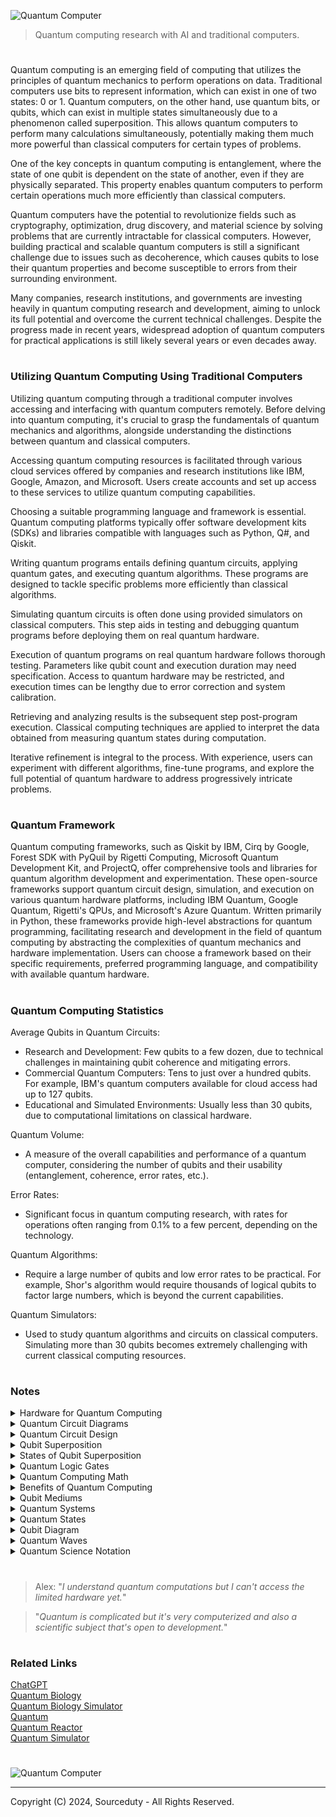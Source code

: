 ![Quantum Computer](https://github.com/sourceduty/Quantum/assets/123030236/0ce4f664-aaf3-4513-b065-583eb8aebbc1)

> Quantum computing research with AI and traditional computers.

#

Quantum computing is an emerging field of computing that utilizes the principles of quantum mechanics to perform operations on data. Traditional computers use bits to represent information, which can exist in one of two states: 0 or 1. Quantum computers, on the other hand, use quantum bits, or qubits, which can exist in multiple states simultaneously due to a phenomenon called superposition. This allows quantum computers to perform many calculations simultaneously, potentially making them much more powerful than classical computers for certain types of problems.

One of the key concepts in quantum computing is entanglement, where the state of one qubit is dependent on the state of another, even if they are physically separated. This property enables quantum computers to perform certain operations much more efficiently than classical computers.

Quantum computers have the potential to revolutionize fields such as cryptography, optimization, drug discovery, and material science by solving problems that are currently intractable for classical computers. However, building practical and scalable quantum computers is still a significant challenge due to issues such as decoherence, which causes qubits to lose their quantum properties and become susceptible to errors from their surrounding environment.

Many companies, research institutions, and governments are investing heavily in quantum computing research and development, aiming to unlock its full potential and overcome the current technical challenges. Despite the progress made in recent years, widespread adoption of quantum computers for practical applications is still likely several years or even decades away.

#
### Utilizing Quantum Computing Using Traditional Computers

Utilizing quantum computing through a traditional computer involves accessing and interfacing with quantum computers remotely. Before delving into quantum computing, it's crucial to grasp the fundamentals of quantum mechanics and algorithms, alongside understanding the distinctions between quantum and classical computers.

Accessing quantum computing resources is facilitated through various cloud services offered by companies and research institutions like IBM, Google, Amazon, and Microsoft. Users create accounts and set up access to these services to utilize quantum computing capabilities.

Choosing a suitable programming language and framework is essential. Quantum computing platforms typically offer software development kits (SDKs) and libraries compatible with languages such as Python, Q#, and Qiskit.

Writing quantum programs entails defining quantum circuits, applying quantum gates, and executing quantum algorithms. These programs are designed to tackle specific problems more efficiently than classical algorithms.

Simulating quantum circuits is often done using provided simulators on classical computers. This step aids in testing and debugging quantum programs before deploying them on real quantum hardware.

Execution of quantum programs on real quantum hardware follows thorough testing. Parameters like qubit count and execution duration may need specification. Access to quantum hardware may be restricted, and execution times can be lengthy due to error correction and system calibration.

Retrieving and analyzing results is the subsequent step post-program execution. Classical computing techniques are applied to interpret the data obtained from measuring quantum states during computation.

Iterative refinement is integral to the process. With experience, users can experiment with different algorithms, fine-tune programs, and explore the full potential of quantum hardware to address progressively intricate problems.

#
### Quantum Framework

Quantum computing frameworks, such as Qiskit by IBM, Cirq by Google, Forest SDK with PyQuil by Rigetti Computing, Microsoft Quantum Development Kit, and ProjectQ, offer comprehensive tools and libraries for quantum algorithm development and experimentation. These open-source frameworks support quantum circuit design, simulation, and execution on various quantum hardware platforms, including IBM Quantum, Google Quantum, Rigetti's QPUs, and Microsoft's Azure Quantum. Written primarily in Python, these frameworks provide high-level abstractions for quantum programming, facilitating research and development in the field of quantum computing by abstracting the complexities of quantum mechanics and hardware implementation. Users can choose a framework based on their specific requirements, preferred programming language, and compatibility with available quantum hardware.

#
### Quantum Computing Statistics

Average Qubits in Quantum Circuits:

- Research and Development: Few qubits to a few dozen, due to technical challenges in maintaining qubit coherence and mitigating errors.
- Commercial Quantum Computers: Tens to just over a hundred qubits. For example, IBM's quantum computers available for cloud access had up to 127 qubits.
- Educational and Simulated Environments: Usually less than 30 qubits, due to computational limitations on classical hardware.

Quantum Volume:

- A measure of the overall capabilities and performance of a quantum computer, considering the number of qubits and their usability (entanglement, coherence, error rates, etc.).

Error Rates:

- Significant focus in quantum computing research, with rates for operations often ranging from 0.1% to a few percent, depending on the technology.

Quantum Algorithms:

- Require a large number of qubits and low error rates to be practical. For example, Shor's algorithm would require thousands of logical qubits to factor large numbers, which is beyond the current capabilities.

Quantum Simulators:

- Used to study quantum algorithms and circuits on classical computers. Simulating more than 30 qubits becomes extremely challenging with current classical computing resources.

#
### Notes

<details><summary>Hardware for Quantum Computing</summary>
<br>

Computer hardware for quantum computing is specialized and designed to manipulate and control qubits, the basic units of quantum information. There are various approaches to building quantum computers, each requiring specific hardware components tailored to their implementation. Some of the key hardware components used in different quantum computing architectures include:

1. Qubits: Qubits are the quantum equivalent of classical bits and form the basic units of information in a quantum computer. Unlike classical bits, which can only exist in states of 0 or 1, qubits can exist in superposition states, allowing them to represent both 0 and 1 simultaneously. Common physical implementations of qubits include:

- Superconducting qubits: These are typically implemented using superconducting circuits cooled to extremely low temperatures. They are manipulated using microwave pulses and are the basis for many quantum computing platforms, such as those developed by IBM and Google.
   
- Trapped ions: In this approach, qubits are encoded in the internal energy levels of individual ions trapped in an electromagnetic field. Laser pulses are used to manipulate the ions' quantum states.
   
- Quantum dots: Quantum dots are semiconductor structures that can trap single electrons. The spin of the electron can be used as a qubit, with manipulation achieved through electromagnetic fields.

2. Control and Measurement Systems: Quantum computers require precise control over qubits to perform operations and measurements. This involves the use of sophisticated control systems, including:

- Microwave and radiofrequency sources: These sources generate the pulses needed to manipulate qubits, such as applying quantum gates.
   
- Magnetic and electric field generators: These devices are used to control the environment of qubits, such as tuning their energy levels.
   
- Cryogenic systems: Many quantum computing platforms operate at cryogenic temperatures to reduce decoherence and maintain qubit stability. Cryogenic systems typically include dilution refrigerators or cryostats.

3. Quantum Gates and Circuits: Quantum algorithms are implemented using sequences of quantum gates, which perform operations on qubits. Hardware components for implementing quantum gates include:

- Coupling elements: These elements facilitate interactions between qubits, allowing for two-qubit gates, which are essential for universal quantum computation.
   
- Single-qubit gates: These gates manipulate individual qubits, such as rotating their quantum states or changing their phases.
   
- Error correction components: Quantum error correction codes are necessary to mitigate errors introduced during computation due to noise and decoherence. Hardware components for error correction include ancilla qubits and error syndrome measurement devices.

4. Readout and Measurement Systems: At the end of a computation, quantum computers need to read out the state of the qubits to extract the result. This typically involves measurement devices such as:

- Quantum state readout circuits: These circuits are used to measure the state of qubits, typically by detecting electromagnetic signals emitted by the qubits.
   
- Classical interface components: Classical electronics are used to process and interpret the measurement results obtained from the quantum hardware.

Overall, building hardware for quantum computing requires a multidisciplinary approach, combining expertise in quantum physics, condensed matter physics, electrical engineering, and materials science, among other fields. Additionally, as the field of quantum computing continues to advance, researchers are constantly developing new hardware innovations to improve qubit coherence, scalability, and error correction capabilities.

#

A quantum computer system comprises several essential components, each playing a critical role in ensuring precise and reliable quantum computations. The quantum processor, or Quantum Processing Unit (QPU), is the heart of the system. It requires cryogenic systems to cool the quantum processor to near absolute zero temperatures, which is crucial for superconducting qubits. The quantum circuit board serves as the physical layer that houses qubits and facilitates their interactions.

- Control electronics are vital for managing qubit operations. Pulse generators create precise microwave pulses to control qubits, while arbitrary waveform generators (AWGs) craft the exact signals needed for qubit manipulation. Digital-to-analog converters (DACs) are used to convert digital signals into analog pulses, enabling effective qubit control.

- Measurement systems are crucial for interpreting the states of qubits. Readout amplifiers boost signals from qubits during the measurement phase, and resonators, often superconducting, are coupled to qubits to read their states. Analog-to-digital converters (ADCs) convert these analog signals back to digital format for further processing.

- Quantum error correction is another key aspect, involving the use of ancilla qubits, which are additional qubits dedicated to error correction and ensuring fault-tolerant quantum computing. Error correction algorithms, implemented through both software and hardware, are designed to detect and correct errors in quantum states.

- The classical control and processing unit bridges the quantum processor with conventional computing systems. It includes a classical computer interface that sends instructions to the quantum processor and processes the results. The firmware and software in this unit often involve quantum programming languages like Qiskit or Cirq, along with quantum circuit compilers.

- Quantum interconnects facilitate communication within the system. High-frequency coaxial cables transmit signals between the control electronics and the quantum processor, while optical fibers are used in photonic quantum computers to transfer information via light.

For networked quantum systems, quantum communication components such as quantum repeaters are used to extend the range of quantum communication. Quantum entanglement links are employed to connect different quantum processors over distances.

The power supply and stabilization systems ensure the stability and precision of power delivery to the system. High precision power supplies are essential, and due to the extreme sensitivity of quantum computers to external vibrations, vibration isolation systems are necessary.

Cooling systems are indispensable for maintaining the required low temperatures for the quantum processor. A dilution refrigerator typically cools the quantum processor to millikelvin temperatures, with helium liquefiers providing the necessary cooling gases.

The infrastructure housing the quantum computer must be carefully controlled. A quantum lab environment, often shielded from electromagnetic interference, is essential, along with rack systems to house control electronics and classical computing interfaces.

The software stack in quantum computing includes quantum programming languages such as Qiskit, Cirq, or Rigetti’s Quil. It also encompasses software libraries for implementing quantum algorithms like Shor's, Grover's, or quantum machine learning.

Networking equipment is necessary for distributed quantum computing, with classical network interfaces connecting multiple quantum computers or linking them to classical computing resources. Quantum network interfaces are used for entangling qubits across different quantum processors.

Finally, visualization and analysis tools play a critical role in quantum computing. Quantum state visualizers allow for the visualization of quantum states, such as through Bloch sphere representations. Circuit simulators enable the simulation of quantum circuits before they are executed on actual hardware.

This comprehensive list of components ensures that quantum computations are performed with the necessary precision and reliability, supporting the advancement of quantum technology.

<br>
</details>

<details><summary>Quantum Circuit Diagrams</summary>
<br>

In quantum computing, there are several types of diagrams used to represent quantum circuits and operations on qubits:

1. Quantum Circuit Diagrams: Quantum circuit diagrams represent the sequence of quantum gates applied to qubits in a circuit. Each gate is represented by a box, and lines connecting the boxes denote qubits. Quantum circuit diagrams are widely used to visualize and analyze quantum algorithms and computations.


Quantum Teleportation Circuit:
```
      ┌───┐     ┌───┐     ┌───┐          ┌───┐     
q_0: ─┤ H ├──■──┤ X ├──■──┤ X ├──■───────┤ X ├──────
      └───┘┌─┴─┐└─┬─┘┌─┴─┐└─┬─┘┌─┴─┐     └─┬─┘┌───┐
q_1: ─────┤ X ├──■──┤ X ├──■──┤ X ├──■──────┼──┤ X ├
           └───┘     └───┘     └───┘┌─┴─┐┌───┴──┐└─┬─┘
q_2: ──────────────────────────────┤ X ├┤ U1(π) ├──■──
                                    └───┘└───────┘
```

Grover's Algorithm Circuit:
```
             ┌───┐     ┌───────────┐┌───┐     ┌───┐»
q_0: ────────┤ H ├─────┤0          ├┤ H ├─────┤ X ├»
             ├───┤┌───┐│           │├───┤┌───┐└─┬─┘»
q_1: ────────┤ H ├┤ X ├┤1          ├┤ H ├┤ X ├──■──»
        ┌───┐└───┘└─┬─┘│           │└───┘└─┬─┘     »
q_2: ───┤ H ├───────■──┤2 QFT_dagger ├──────■──────»
        └───┘          └───────────┘              »
```

Superdense Coding Circuit:
```
             ┌───┐┌───┐┌─────┐┌───┐     
alice_0: ────┤ H ├┤ X ├┤ I ├┤ H ├─────
             ├───┤└─┬─┘└─────┘└───┘     
alice_1: ────┤ H ├──■──────────────────
        ┌───┐└─┬─┘┌───┐┌─────┐┌───┐     
  bob_0: ┤ H ├──■──┤ X ├┤ I ├┤ H ├─────
        └───┘┌───┐└─┬─┘└─────┘└───┘     
  bob_1: ─────┤ H ├──■──────────────────
             └───┘                   
```

2. Bloch Sphere Diagrams: Bloch sphere diagrams represent the state of a single qubit geometrically. The Bloch sphere is a unit sphere where each point on the surface corresponds to a possible quantum state of the qubit. Bloch sphere diagrams are helpful for visualizing the effects of single-qubit gates and understanding qubit rotations.

3. Quantum State Vector Diagrams: Quantum state vector diagrams represent the state of multiple qubits using a vector in a high-dimensional complex vector space. Each component of the vector corresponds to a possible quantum state of the qubits. State vector diagrams are useful for understanding the evolution of quantum states under the action of quantum gates.

4. Entanglement Diagrams: Entanglement diagrams illustrate the entanglement relationships between qubits in a quantum system. They show how qubits are correlated or entangled with each other, which is a fundamental aspect of quantum information processing. Entanglement diagrams help in understanding and analyzing quantum algorithms that exploit entanglement.

5. Error Correction Diagrams: Error correction diagrams represent the processes involved in quantum error correction protocols. These diagrams illustrate how errors are detected, localized, and corrected using techniques such as quantum error correction codes and fault-tolerant quantum computing methods.

6. Time-Evolution Diagrams: Time-evolution diagrams illustrate the evolution of a quantum system over time under the action of various quantum operations. These diagrams show how the state of the qubits changes as the quantum computation progresses, providing insights into the dynamics of quantum algorithms.

<br>
</details>

<details><summary>Quantum Circuit Design</summary>
<br>

Quantum circuit design is a crucial aspect of quantum computing, involving the creation of circuits composed of quantum gates to perform specific computational tasks. Here's a general overview of quantum circuit design:

1. Quantum Gates: Quantum gates are analogous to classical logic gates but operate on quantum bits (qubits). Each quantum gate performs a specific operation on one or more qubits. Examples include the Hadamard gate, Pauli gates (X, Y, Z), CNOT (Controlled-NOT) gate, and others.

All Quantum Gates:
1. Pauli-X gate (or NOT gate)
2. Pauli-Y gate
3. Pauli-Z gate
4. Hadamard gate
5. Phase gate (also known as S gate or P gate)
6. T gate
7. CNOT gate (Controlled-NOT gate)
8. CCNOT gate (Toffoli gate or Controlled-Controlled-NOT gate)
9. SWAP gate
10. Controlled-U gate
11. U3 gate (also known as arbitrary single-qubit rotation gate)
12. U2 gate
13. U1 gate
14. Controlled-phase gate (CPHASE gate)
15. Fredkin gate (Controlled-SWAP gate)

2. Quantum Circuits: Quantum circuits consist of a series of quantum gates applied to qubits. These circuits represent the sequence of operations necessary to perform a quantum computation. Quantum circuits are typically represented graphically, with qubits represented as lines and gates as boxes connected to these lines.
   
```
      ┌───┐     ┌───┐     ┌───┐          ┌───┐
q_0: ─┤ H ├──■──┤ X ├──■──┤ X ├──■───────┤ X ├───────
      └───┘┌─┴─┐└─┬─┘┌─┴─┐└─┬─┘┌─┴─┐     └─┬─┘┌───┐
q_1: ─────┤ X ├──■──┤ X ├──■──┤ X ├──■──────┼──┤ X ├
           └───┘     └───┘     └───┘┌─┴─┐┌───┴──┐└─┬─┘
q_2: ──────────────────────────────┤ X ├┤ U1(π) ├──■──
                                    └───┘└───────┘
```

The diagram represents a quantum circuit. In quantum computing, circuits are graphical representations of the sequence of quantum gates applied to qubits in order to perform a specific quantum computation or algorithm.

Each horizontal line in the diagram represents a qubit, denoted as q_0, q_1, and q_2 in this case. The boxes on the lines represent quantum gates applied to those qubits. The lines connecting the boxes indicate the flow of information or entanglement between qubits.

The specific gates used in this circuit are the Hadamard gate (H), the Controlled-NOT gate (X), and the U1 gate with a rotation of π (pi). These gates perform various operations on the qubits, such as putting qubits into superposition, entangling qubits, and applying phase shifts.

Overall, the diagram provides a visual representation of the quantum circuit, allowing for easy understanding and analysis of the operations performed on the qubits.

3. Quantum Algorithm Design: Quantum circuit design often begins with the development of quantum algorithms. These are algorithms specifically designed to exploit the principles of quantum mechanics to solve computational problems more efficiently than classical algorithms. Examples include Shor's algorithm for factoring large numbers and Grover's algorithm for unstructured search.

4. Gate Decomposition: Quantum gates are typically implemented using a small set of basic gates. Complex gates may need to be decomposed into sequences of simpler gates to be implemented on current quantum hardware. Gate decomposition is a critical step in quantum circuit design, involving techniques such as gate synthesis and gate compilation.

5. Gate Optimization: Quantum circuits can be optimized to reduce the number of gates, the depth of the circuit, or other metrics to improve performance or reduce error rates. Optimization techniques include gate cancellation, gate commutation, and gate merging.

6. Error Correction: Quantum circuits must also consider error correction techniques to mitigate the effects of noise and errors inherent in quantum hardware. Techniques such as quantum error correction codes and fault-tolerant quantum computing methods are crucial for building reliable quantum circuits.

7. Simulation and Verification: Before running on actual quantum hardware, quantum circuits are often simulated on classical computers to predict their behavior and verify correctness. Quantum circuit simulators allow researchers to analyze and debug quantum algorithms and circuits before physical implementation.

8. Physical Constraints: Quantum circuit design must also consider the limitations of current and near-future quantum hardware, such as qubit connectivity, gate fidelities, and decoherence times. Designing circuits that are compatible with the constraints of available hardware is essential for practical quantum computing.

Overall, quantum circuit design is a multidisciplinary field that combines aspects of quantum mechanics, computer science, and electrical engineering to develop efficient and reliable quantum algorithms and circuits. As quantum computing technology continues to advance, the importance of effective quantum circuit design will only grow.

<br>
</details>

<details><summary>Qubit Superposition</summary>
<br>

Superposition of qubits is a fundamental concept in quantum computing that allows qubits to exist in multiple states simultaneously. In classical computing, a bit can be in one of two states: 0 or 1. In contrast, a qubit in a quantum computer can be in a superposition of both 0 and 1 states simultaneously.

Mathematically, the state of a qubit can be represented by a vector in a complex vector space, typically denoted as |ψ⟩ = α|0⟩ + β|1⟩, where α and β are complex numbers representing the probability amplitudes of the qubit being in the states |0⟩ and |1⟩ respectively, and |α|^2 + |β|^2 = 1 to ensure normalization.

When a qubit is in superposition, it can represent multiple possibilities at the same time. This enables quantum computers to perform many calculations simultaneously, providing a potential advantage over classical computers for certain types of problems.

An important property of superposition is that when a measurement is performed on a qubit in superposition, it "collapses" into one of the basis states (|0⟩ or |1⟩) with a probability determined by the squared magnitudes of α and β. This probabilistic nature is intrinsic to quantum mechanics and leads to unique computational properties in quantum computing algorithms.

Superposition of qubits is a key resource in quantum algorithms such as Grover's algorithm for unstructured search and Shor's algorithm for integer factorization, which are exponentially faster than their classical counterparts for certain problems. Harnessing superposition effectively is crucial for realizing the full potential of quantum computing.

<br>
</details>

<details><summary>States of Qubit Superposition</summary>
<br>

1. Equal Superposition:
   |ψ⟩ = 1/√2(|0⟩ + |1⟩)

   In this state, the qubit is equally likely to be measured in the |0⟩ state or the |1⟩ state. It is often achieved using the Hadamard gate, which puts the qubit in a superposition of both |0⟩ and |1⟩ states with equal probability amplitudes.

2. Hadamard Superposition (Positive Phase):
   |ψ⟩ = 1/√2(|0⟩ + |1⟩)

   This state is similar to the equal superposition, where the qubit has equal probability of being in the |0⟩ state or the |1⟩ state. It is achieved using the Hadamard gate.

3. Hadamard Superposition (Negative Phase):
   |ψ⟩ = 1/√2(|0⟩ - |1⟩)

   This state is similar to the equal superposition but with a negative phase. It means that there's a phase difference between the |0⟩ and |1⟩ states, resulting in different interference patterns when combined with other qubits. It is achieved using the Hadamard gate followed by a phase shift gate.

4. X-Basis Superposition:
   |ψ⟩ = 1/√2(|+⟩ + |-⟩)

   This state is another equal superposition, but in a different basis called the X-basis. Here, |+⟩ and |-⟩ are states obtained by rotating the |0⟩ and |1⟩ states by 45 degrees around the X-axis of the Bloch sphere. It is achieved using a Hadamard gate followed by a phase shift gate.

5. Y-Basis Superposition:
   |ψ⟩ = 1/√2(|i⟩ + |-i⟩)

   This state is a superposition in the Y-basis, where |i⟩ and |-i⟩ are states obtained by rotating the |0⟩ and |1⟩ states by 45 degrees around the Y-axis of the Bloch sphere. It is achieved using a Hadamard gate followed by a phase shift gate.

6. Bell State (Entangled Superposition):
   |Φ⁺⟩ = 1/√2(|00⟩ + |11⟩)

   This state represents a maximally entangled state of two qubits. When one qubit is measured, the outcome is perfectly correlated with the other qubit. It's achieved using a combination of Hadamard and CNOT gates.

7. Bell State (Entangled Superposition):
   |Φ⁻⟩ = 1/√2(|00⟩ - |11⟩)

   Similar to the Φ⁺ state, this is another maximally entangled state. However, it differs by a phase factor. Like Φ⁺, it's achieved using a combination of Hadamard and CNOT gates.

8. Bell State (Entangled Superposition):
   |Ψ⁺⟩ = 1/√2(|01⟩ + |10⟩)

   This is yet another example of a maximally entangled state. In this case, the qubits are in a superposition where one is |0⟩ and the other is |1⟩, and vice versa. It's achieved using a combination of Hadamard and CNOT gates.

9. Bell State (Entangled Superposition):
   |Ψ⁻⟩ = 1/√2(|01⟩ - |10⟩)

   Similar to the Ψ⁺ state, this is another maximally entangled state with a different phase factor. It's achieved using a combination of Hadamard and CNOT gates.

10. W-State (Genuine Tripartite Entanglement):
    |W⟩ = 1/√3(|100⟩ + |010⟩ + |001⟩)

    This state represents genuine tripartite entanglement involving three qubits. It's a superposition where one qubit is in the |1⟩ state while the other two are in the |0⟩ state, and all permutations. It's achieved through a series of quantum gates such as Hadamard, Toffoli, and controlled-phase gates.

11. GHZ State (Genuine Tripartite Entanglement):
    |GHZ⟩ = 1/√2(|000⟩ + |111⟩)

    This state, known as the Greenberger-Horne-Zeilinger (GHZ) state, is another example of genuine tripartite entanglement. It represents a superposition where all qubits are in a maximally entangled state. It's achieved using a combination of Hadamard and CNOT gates.

12. Cluster State (Multi-Qubit Entanglement for Quantum Computing):
    |Cluster⟩ = 1/2(|000⟩ + |011⟩ + |101⟩ - |110⟩)

    This state is a resource for one-way quantum computing and is a superposition of all possible configurations of two-qubit entangled states. It's a useful state for implementing quantum algorithms such as measurement-based quantum computing.

13. Arbitrary Superposition:
    |ψ⟩ = α|0⟩ + β|1⟩

    This represents a general superposition state, where α and β are complex probability amplitudes. The coefficients α and β determine the probability of measuring the qubit in the |0⟩ and |1⟩ states respectively. The state can be manipulated using various quantum gates to create custom superposition states tailored to specific quantum algorithms or tasks.

14. Superposition with Phase Shift:
    |ψ⟩ = 1/√2(e^(iφ)|0⟩ + e^(iψ)|1⟩)

    This state represents a superposition with arbitrary phase shifts applied to both |0⟩ and |1⟩ states. The phase shifts are determined by the angles φ and ψ.

15. Dicke State (Multi-Qubit Entanglement):
    |Dicke⟩ = 1/√(n+1) (|100...0⟩ + |010...0⟩ + ... + |001...0⟩)

    This state represents a superposition of all permutations of n qubits with exactly one qubit in the |1⟩ state and the rest in the |0⟩ state. It's a special case of multi-qubit entanglement with specific symmetry properties.

<br>
</details>

<details><summary>Quantum Logic Gates</summary>
<br>

Quantum gates are fundamental building blocks in quantum computing, similar to logic gates in classical computing. They manipulate quantum bits (qubits) through various operations, shaping the foundation of quantum algorithms and circuits. Here's a list of common quantum gates presented in plain text:

1. Pauli-X Gate (X) - Also known as the quantum NOT gate, it flips the state of a qubit (|0⟩ to |1⟩ and vice versa).

2. Pauli-Y Gate (Y) - Rotates a qubit around the Y-axis of the Bloch sphere by π radians.

3. Pauli-Z Gate (Z) - Also known as the phase-flip gate, it leaves the |0⟩ state unchanged but flips the phase of the |1⟩ state.

4. Hadamard Gate (H) - Creates superpositions by transforming |0⟩ to (|0⟩ + |1⟩)/√2 and |1⟩ to (|0⟩ - |1⟩)/√2.

5. S Gate (S) - A phase gate that applies a phase of π/2. It's also known as the sqrt(Z) gate because applying it twice is equivalent to applying a Z gate.

6. T Gate (T) - Similar to the S gate, but applies a π/4 phase shift. Also known as the sqrt(S) gate.

7. CNOT Gate (Controlled-NOT) - A two-qubit gate that flips the second (target) qubit if the first (control) qubit is |1⟩.

8. SWAP Gate - Swaps the states of two qubits.

9. CZ Gate (Controlled-Z) - Applies a Z gate to the second qubit only when the first qubit is in the |1⟩ state.

10. CCNOT Gate (Toffoli Gate) - A three-qubit gate that flips the third qubit if the first two qubits are both in the |1⟩ state.

11. RX Gate - Rotates a qubit around the X-axis of the Bloch sphere by a specified angle.

12. RY Gate - Rotates a qubit around the Y-axis of the Bloch sphere by a specified angle.

13. RZ Gate - Rotates a qubit around the Z-axis of the Bloch sphere by a specified angle.

14. U3 Gate - A general single-qubit rotation gate with three parameters, encompassing all possible single-qubit gates.

15. iSWAP Gate - Swaps two qubits and applies a square root of -1 phase to the swapped states.

These gates are used to manipulate qubit states and are crucial for constructing quantum circuits and algorithms.

<br>
</details>

<details><summary>Quantum Computing Math</summary>
<br>

Quantum computing leverages the principles of quantum mechanics to process information in ways that classical computing cannot. The fundamental math behind quantum computing involves linear algebra, complex numbers, and probability theory. Here's a basic overview:

1. State Vectors: Quantum states are represented by state vectors in a complex vector space. For a single qubit, the state can be represented as \( |\psi\rangle = \alpha|0\rangle + \beta|1\rangle \), where \( |0\rangle \) and \( |1\rangle \) are basis states, and \( \alpha \) and \( \beta \) are complex coefficients that satisfy \( |\alpha|^2 + |\beta|^2 = 1 \).

2. Superposition: A qubit can exist in a superposition of the \( |0\rangle \) and \( |1\rangle \) states, allowing quantum computers to perform computations on multiple states simultaneously.

3. Entanglement: Quantum particles can become entangled, meaning the state of one (no matter how far apart) is dependent on the state of another. This is a key resource for quantum computing.

4. Unitary Transformations: Quantum gates that manipulate qubits are represented by unitary matrices. A unitary transformation \( U \) maintains the norm of the state vector, with \( U^\dagger U = I \), where \( U^\dagger \) is the conjugate transpose of \( U \), and \( I \) is the identity matrix.

5. Measurement: The process of measuring a quantum state collapses it to one of the basis states. The probability of collapsing to a particular state is determined by the squared magnitudes of the state vector's components.

Basic Example: Quantum NOT Gate (X Gate)

The quantum NOT gate, which flips the state of a qubit, can be represented by the Pauli-X matrix:

\[ X = \begin{bmatrix} 0 & 1 \\ 1 & 0 \end{bmatrix} \]

Applying the X gate to a qubit in state \( |0\rangle \) (represented as \( \begin{bmatrix} 1 \\ 0 \end{bmatrix} \)) flips it to \( |1\rangle \) (represented as \( \begin{bmatrix} 0 \\ 1 \end{bmatrix} \)).

Advanced Example: Quantum Fourier Transform (QFT)

The Quantum Fourier Transform is an essential algorithm for quantum computing, used in more complex algorithms like Shor's algorithm. It transforms a quantum state into its frequency domain, and is represented as:

\[ QFT|j\rangle = \frac{1}{\sqrt{N}} \sum_{k=0}^{N-1} e^{2\pi ijk/N} |k\rangle \]

where \( N = 2^n \) for \( n \) qubits, and \( |j\rangle \) and \( |k\rangle \) are computational basis states. The QFT's matrix representation involves complex exponential terms, making it significantly more complex than the operations used in basic quantum gates like the X gate.

<br>
</details>

<details><summary>Benefits of Quantum Computing</summary>
<br>

1. Exponential Speedup for Specific Problems: Quantum computing can significantly outperform classical computing for certain problems, like factorizing large numbers or searching through unsorted databases, thanks to algorithms like Shor's and Grover's.

2. Parallelism through Superposition: Qubits can exist in multiple states at once (superposition), allowing quantum computers to process many possibilities simultaneously, offering a form of parallel processing far beyond classical capabilities.

3. Enhanced Simulation Capabilities: Quantum computers can simulate complex quantum systems far more efficiently than classical computers, benefiting fields such as materials science, chemistry, and physics.

4. Advances in Cryptography: Quantum computing introduces challenges to classical encryption but also presents new secure methods like quantum key distribution, potentially transforming the field of cryptography.

5. Optimization Solutions: Quantum algorithms could provide more efficient solutions to complex optimization problems encountered in logistics, finance, energy management, and other areas.

6. Error Correction and Fault Tolerance: Research into quantum error correction is crucial for practical quantum computing, improving our understanding of quantum theory and information.

7. Quantum Entanglement for Communication: Entanglement enables novel communication techniques like Quantum Key Distribution (QKD), offering potentially unbreakable security based on quantum mechanics.

<br>
</details>

<details><summary>Qubit Mediums</summary>
<br>

Atoms, ions, or molecules can be used as the physical medium to implement qubits in quantum computing. These physical systems are not qubits themselves but are used to represent qubits. Here's a breakdown of how different physical systems serve as the medium for qubits:

Atoms:

Individual atoms can be trapped and manipulated using lasers or magnetic fields to represent qubits. The quantum state of the atom, such as the energy levels of its electrons, can be used to encode information. The superposition of these states represents a qubit.

Ions:

Ions (charged atoms) are commonly used in a form of quantum computing called trapped ion quantum computing. Ions are held in place by electromagnetic fields, and their quantum states (like the spin or energy level) are used as qubits. Lasers are used to manipulate these states.

Molecules:

Molecules can also be used to implement qubits, particularly in systems where quantum states of molecular vibrations, rotations, or electronic states are exploited. These are less common but represent an area of research in quantum computing.

Superconducting Circuits:

In superconducting quantum computers, qubits are represented by the quantum states of superconducting circuits. These circuits are cooled to near absolute zero to achieve superconductivity, allowing the quantum effects to dominate. Superconducting qubits are one of the most advanced and widely used types in current quantum computers.

Photons:

Photons (particles of light) can also be used as qubits. Their polarization states or other quantum properties, such as phase, are used to represent quantum information. Photons are often used in quantum communication and certain types of quantum computing.

Quantum Dots:

Quantum dots are nanoscale semiconductor particles that can confine electrons. The spin or charge states of the electrons in quantum dots can represent qubits. These are typically used in solid-state quantum computing.

Each of these physical systems serves as a medium to encode, manipulate, and read out quantum information. The choice of medium depends on the specific quantum computing technology being developed and the particular advantages and challenges of that technology.

<br>
</details>

<details><summary>Quantum Systems</summary>
<br>

Quantum computing represents a significant leap in the evolution of technology, promising to solve problems far beyond the reach of classical computers. Among the pioneers in this field are IBM, Google, and D-Wave Systems, each taking unique approaches to harnessing quantum power. The IBM Q System One is one of the first commercial quantum computers, accessible via the cloud, offering businesses and researchers the ability to explore quantum computing's potential. Google's Sycamore chip made headlines by achieving quantum supremacy, demonstrating a quantum computer's ability to solve a problem faster than the most powerful classical supercomputers. D-Wave Systems, on the other hand, specializes in quantum annealing, a distinct approach optimized for solving specific optimization problems, setting it apart from the gate-based quantum computers used by IBM and Google. These innovations mark the beginning of a new era in computing, with the potential to revolutionize industries and research fields.

- IBM Q System One: One of the first commercial quantum computers, available through the cloud.
- Google’s Sycamore: Achieved quantum supremacy, demonstrating quantum computing's potential.
- D-Wave Systems: Focuses on quantum annealing, a different approach from gate-based quantum computers, optimized for solving specific types of optimization problems.

The cost of accessing IBM Quantum's computing resources can be considered expensive, especially for high-demand use cases. The "Pay-as-you-go" plan charges $1.60 per second, which can add up quickly for complex or prolonged computations. However, for businesses and researchers working on advanced quantum projects, these costs might be justifiable given the access to cutting-edge quantum technology. The expense depends on the specific needs and the scale of the quantum tasks being performed.

600 seconds × $1.60 per second = $960.00 for 10 minutes

#

Here are some examples of small quantum algorithms that would be relatively affordable to run on IBM's quantum platform:

Quantum Fourier Transform (QFT): A core component in many quantum algorithms, including Shor's algorithm. For small qubit numbers (e.g., 3-5 qubits), it can run quickly.

Quantum Teleportation: A fundamental protocol demonstrating the transfer of quantum states. It's a simple three-qubit algorithm and is relatively inexpensive to execute.

Grover's Algorithm for Small Databases: Used for search problems. Running it on 3-4 qubits would be efficient and low-cost.

Basic Quantum Gates (e.g., Hadamard, CNOT): Executing single-gate operations or small circuits involving these gates would take milliseconds to a few seconds, making them very affordable.

These algorithms, due to their simplicity and small scale, can often be executed in just a few seconds or less, keeping costs low.

<br>
</details>

<details><summary>Quantum States</summary>
<br>

#### Superposition

A fundamental concept in quantum mechanics, referring to the ability of a quantum system to exist in multiple states or configurations simultaneously. Unlike classical systems, which are always in a single definite state, quantum systems can be in a combination of states at the same time until they are measured. Superposition of qubits is a key resource in quantum algorithms such as Grover's algorithm for unstructured search and Shor's algorithm for integer factorization, which are exponentially faster than their classical counterparts for certain problems.

#### Quantum State

A quantum state is a mathematical entity that embodies the knowledge of a quantum system.

Qubit States are in a superposition of both 0 and 1 states simultaneously.

#### Continuum of States

Because α and β can take any complex values (subject to normalization), the qubit can exist in an infinite number of possible states that lie between |0⟩ and |1⟩. These states represent different superpositions, where the qubit is in a mix of |0⟩ and |1⟩, with varying probabilities.

#
#### Geometric Interpretation

The state of a qubit can also be visualized on the Bloch Sphere, where:

The poles of the sphere represent the basis states |0⟩ and |1⟩.

Any point on the surface of the sphere represents a possible qubit state, which includes all possible superpositions.

Thus, the states "between" |0⟩ and |1⟩ are not just intermediate states; they represent a continuous spectrum of possibilities, each defined by different values of α and β. These intermediate states are fundamental to the power of quantum computing, enabling operations that are impossible in classical systems.

<br>
</details>

<details><summary>Qubit Diagram</summary>
<br>

Qubit atom model.

Bloch Sphere

         North Pole
          |   0   |
           \  |  /
            \ | /
             \|/
             /|\
            / | \
           /  |  \
          |   |   |
          |---O---|-------> X-axis (Real part)
          |   |   |
           \  |  /
            \ | /
             \|/
         South Pole
          |   1   |
          
          Z-axis (Imaginary part)
          
- The surface of the sphere represents all possible pure states of a qubit.
- Any point on the sphere corresponds to a specific state of the qubit, which can be a superposition of |0⟩ and |1⟩.

<br>
</details>

<details><summary>Quantum Waves</summary>
<br>

Quantum waves, often referred to in the context of wavefunctions, are a fundamental concept in quantum mechanics that describe the quantum state of a particle or system. Here’s a breakdown of what quantum waves are and how they relate to quantum mechanics:

Wavefunction (Ψ)

The wavefunction, denoted as Ψ(x,t), is a complex-valued function that encodes the probabilities of finding a quantum system in various states. For a single particle, it depends on the position x and time t.

The absolute square of the wavefunction, ∣Ψ(x,t)∣^2, gives the probability density of finding the particle at position x at time t.

The Schrödinger Equation

The evolution of a quantum wave is governed by the Schrödinger equation, a fundamental equation in quantum mechanics:

iℏ(∂Ψ(x,t)/∂t) = ĤΨ(x,t)

where i is the imaginary unit, ℏ is the reduced Planck constant, and Ĥ is the Hamiltonian operator (which represents the total energy of the system).

The Schrödinger equation describes how the wavefunction evolves over time.

Superposition and Interference

Quantum waves can exist in a superposition of states, meaning a particle can be in multiple states simultaneously. This is analogous to classical waves interfering with each other.

When two or more wavefunctions overlap, they interfere, leading to constructive or destructive interference, depending on the phase difference between them.

Wave-Particle Duality

Quantum particles exhibit both wave-like and particle-like properties. The wave aspect is captured by the wavefunction, while the particle aspect is observed during measurement (e.g., when a particle’s position is determined).

This duality is famously demonstrated in the double-slit experiment, where particles like electrons create an interference pattern when not observed, indicating wave-like behavior.

Heisenberg Uncertainty Principle

The wave nature of particles leads to the Heisenberg uncertainty principle, which states that certain pairs of physical properties (like position and momentum) cannot be simultaneously known with arbitrary precision. The more precisely one property is known, the less precisely the other can be known.

Quantum Harmonic Oscillator

The quantum harmonic oscillator is a key example where quantum waves play a central role. It describes systems like vibrating molecules or quantized modes of the electromagnetic field (photons).

The solutions to the Schrödinger equation for the harmonic oscillator yield wavefunctions that represent quantized energy levels.

Visualization of Quantum Waves

To visualize quantum waves, we often plot the real part, imaginary part, or the probability density ∣Ψ(x,t)∣^2 of the wavefunction.

<br>
</details>

<details><summary>Quantum Science Notation</summary>
<br>

To understand and work with quantum computing, a specific notation has been developed, which includes representations for quantum states, quantum gates, and quantum circuits. This notation is crucial for describing the behavior and manipulation of qubits in quantum algorithms.

```
Quantum States and Qubits

|0⟩  - Ket notation for a qubit in the zero state
|1⟩  - Ket notation for a qubit in the one state
|ψ⟩  - General quantum state (superposition)

Superposition

|ψ⟩ = α|0⟩ + β|1⟩  - A qubit in superposition, where α and β are complex numbers

Quantum Gates

I = [[1, 0], [0, 1]]  - Identity gate
X = [[0, 1], [1, 0]]  - Pauli-X gate (NOT gate)
Y = [[0, -i], [i, 0]]  - Pauli-Y gate
Z = [[1, 0], [0, -1]]  - Pauli-Z gate
H = (1/√2) * [[1, 1], [1, -1]]  - Hadamard gate
CNOT = [[1, 0, 0, 0], [0, 1, 0, 0], [0, 0, 0, 1], [0, 0, 1, 0]]  - Controlled-NOT gate

Quantum Circuits

|0⟩ --[H]--•--[H]--|0⟩  - Bell state preparation with Hadamard and CNOT gates
            |
|0⟩ --[H]--X--[H]--|1⟩

Measurement

⟨ψ|ψ⟩ = 1  - Normalization condition for quantum states
⟨0|ψ⟩ = α  - Probability amplitude for the state |0⟩
⟨1|ψ⟩ = β  - Probability amplitude for the state |1⟩

Quantum Entanglement

|Φ+⟩ = (1/√2) * (|00⟩ + |11⟩)  - Bell state (maximally entangled state)
|Φ-⟩ = (1/√2) * (|00⟩ - |11⟩)
|Ψ+⟩ = (1/√2) * (|01⟩ + |10⟩)
|Ψ-⟩ = (1/√2) * (|01⟩ - |10⟩)
```

<br>
</details>

#

> Alex: "*I understand quantum computations but I can't access the limited hardware yet.*"

> "*Quantum is complicated but it's very computerized and also a scientific subject that's open to development.*"

#
### Related Links

[ChatGPT](https://github.com/sourceduty/ChatGPT/tree/main)
<br>
[Quantum Biology](https://chatgpt.com/g/g-xK8fPmlSu-quantum-biology)
<br>
[Quantum Biology Simulator](https://github.com/sourceduty/Quantum_Biology_Simulator)
<br>
[Quantum](https://github.com/sourceduty/Quantum)
<br>
[Quantum Reactor](https://github.com/sourceduty/Quantum_Reactor)
<br>
[Quantum Simulator](https://chat.openai.com/g/g-pfYdV864P-quantum-simulator)

#

![Quantum Computer](https://github.com/user-attachments/assets/f36a34a4-4357-4308-99ea-7422873cd395)

***
Copyright (C) 2024, Sourceduty - All Rights Reserved.
